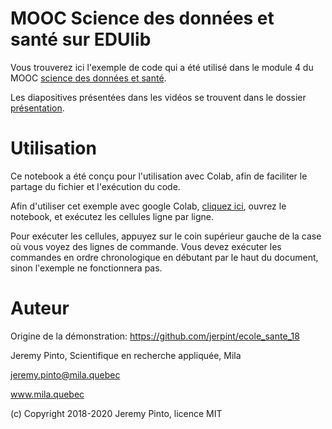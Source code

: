 # MOOC Science des données et santé sur EDUlib

Vous trouverez ici l'exemple de code qui a été utilisé dans le module 4 du MOOC [science des données et santé](https://cours.edulib.org/courses/course-v1:IVADO+SDS-230+E2019/about).

Les diapositives présentées dans les vidéos se trouvent dans le dossier [présentation](https://github.com/Cours-EDUlib/IVADO-SDS-230/tree/master/presentation).

# Utilisation

Ce notebook a été conçu pour l'utilisation avec Colab, afin de faciliter le partage du fichier et l'exécution du code.

Afin d'utiliser cet exemple avec google Colab, [cliquez ici](https://colab.research.google.com/github/Cours-EDUlib/IVADO-SDS-230/blob/master/ecole_medicale.ipynb), ouvrez le notebook, et exécutez les cellules ligne par ligne.

Pour exécuter les cellules, appuyez sur le coin supérieur gauche de la case où vous voyez des lignes de commande. Vous devez exécuter les commandes en ordre chronologique en débutant par le haut du document, sinon l'exemple ne fonctionnera pas.

# Auteur

Origine de la démonstration: https://github.com/jerpint/ecole_sante_18

Jeremy Pinto, Scientifique en recherche appliquée, Mila

jeremy.pinto@mila.quebec

www.mila.quebec

(c) Copyright 2018-2020 Jeremy Pinto, licence MIT

